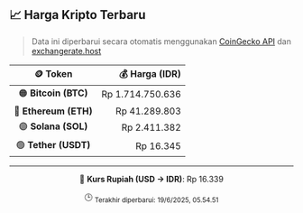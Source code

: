 

<!-- HARGA_KRIPTO -->
## 📈 Harga Kripto Terbaru

> Data ini diperbarui secara otomatis menggunakan [CoinGecko API](https://www.coingecko.com/) dan [exchangerate.host](https://exchangerate.host/)

<div align="center">

| 🪙 Token | 💰 Harga (IDR) |
|:------:|---------------:|
| 🟠 **Bitcoin (BTC)**   | Rp 1.714.750.636 |
| 🔵 **Ethereum (ETH)**  | Rp 41.289.803 |
| 🟣 **Solana (SOL)**    | Rp 2.411.382 |
| 🟢 **Tether (USDT)**   | Rp 16.345 |

---

💱 **Kurs Rupiah (USD → IDR)**: Rp 16.339

🕒 <sub>Terakhir diperbarui: 19/6/2025, 05.54.51</sub>

</div>
<!-- /HARGA_KRIPTO -->